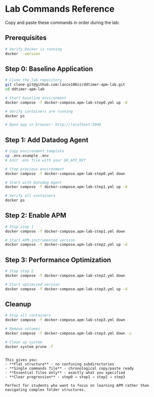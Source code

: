 # Lab Commands Reference

Copy and paste these commands in order during the lab:

## Prerequisites
```bash
# Verify Docker is running
docker --version
```

## Step 0: Baseline Application
```bash
# Clone the lab repository
git clone git@github.com:lance100zz/ddtimer-apm-lab.git
cd ddtimer-apm-lab

# Start baseline environment
docker compose -f docker-compose.apm-lab-step0.yml up -d

# Verify containers are running
docker ps

# Open app in browser: http://localhost:5049
```

## Step 1: Add Datadog Agent
```bash
# Copy environment template
cp .env.example .env
# Edit .env file with your DD_API_KEY

# Stop previous environment
docker compose -f docker-compose.apm-lab-step0.yml down

# Start with Datadog Agent
docker compose -f docker-compose.apm-lab-step1.yml up -d

# Verify all containers
docker ps
```

## Step 2: Enable APM
```bash
# Stop step 1
docker compose -f docker-compose.apm-lab-step1.yml down

# Start APM-instrumented version
docker compose -f docker-compose.apm-lab-step2.yml up -d
```

## Step 3: Performance Optimization
```bash
# Stop step 2
docker compose -f docker-compose.apm-lab-step2.yml down

# Start optimized version
docker compose -f docker-compose.apm-lab-step3.yml up -d
```

## Cleanup
```bash
# Stop all containers
docker compose -f docker-compose.apm-lab-step3.yml down

# Remove volumes
docker compose -f docker-compose.apm-lab-step3.yml down -v

# Clean up system
docker system prune -f
```
```

This gives you:
- **Flat structure** - no confusing subdirectories
- **Single commands file** - chronological copy/paste ready
- **Essential files only** - exactly what you specified
- **Clear progression** - step0 → step1 → step2 → step3

Perfect for students who want to focus on learning APM rather than navigating complex folder structures.
